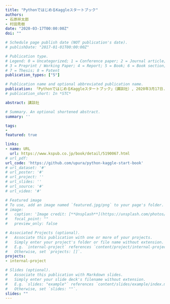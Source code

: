 ```yaml
---
title: "PythonではじめるKaggleスタートブック"
authors:
- 石原祥太郎
- 村田秀樹
date: "2020-03-17T00:00:00Z"
doi: ""

# Schedule page publish date (NOT publication's date).
# publishDate: "2017-01-01T00:00:00Z"

# Publication type.
# Legend: 0 = Uncategorized; 1 = Conference paper; 2 = Journal article;
# 3 = Preprint / Working Paper; 4 = Report; 5 = Book; 6 = Book section;
# 7 = Thesis; 8 = Patent
publication_types: ["5"]

# Publication name and optional abbreviated publication name.
publication: 「PythonではじめるKaggleスタートブック」（講談社）, 2020年3月17日.
# publication_short: In *STC*

abstract: 講談社

# Summary. An optional shortened abstract.
summary: ''

tags:
- 
featured: true

links:
- name: URL
  url: https://www.kspub.co.jp/book/detail/5190067.html
# url_pdf: 
url_code: 'https://github.com/upura/python-kaggle-start-book'
# url_dataset: '#'
# url_poster: '#'
# url_project: ''
# url_slides: ''
# url_source: '#'
# url_video: '#'

# Featured image
# To use, add an image named `featured.jpg/png` to your page's folder. 
# image:
#   caption: 'Image credit: [**Unsplash**](https://unsplash.com/photos/pLCdAaMFLTE)'
#   focal_point: ""
#   preview_only: false

# Associated Projects (optional).
#   Associate this publication with one or more of your projects.
#   Simply enter your project's folder or file name without extension.
#   E.g. `internal-project` references `content/project/internal-project/index.md`.
#   Otherwise, set `projects: []`.
projects:
- internal-project

# Slides (optional).
#   Associate this publication with Markdown slides.
#   Simply enter your slide deck's filename without extension.
#   E.g. `slides: "example"` references `content/slides/example/index.md`.
#   Otherwise, set `slides: ""`.
slides: ""
---
```

